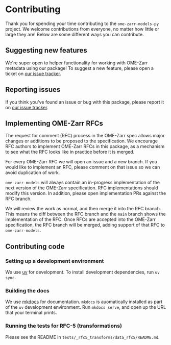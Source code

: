 # Contributing

Thank you for spending your time contributing to the `ome-zarr-models-py` project.
We welcome contributions from everyone, no matter how little or large they are!
Below are some different ways you can contribute.

## Suggesting new features

We're super open to helper functionality for working with OME-Zarr metadata using our package!
To suggest a new feature, please open a ticket on [our issue tracker](https://github.com/ome-zarr-models/ome-zarr-models-py).

## Reporting issues

If you think you've found an issue or bug with this package, please report it on [our issue tracker](https://github.com/ome-zarr-models/ome-zarr-models-py).

## Implementing OME-Zarr RFCs

The request for comment (RFC) process in the OME-Zarr spec allows major changes or additions to be proposed to the specification.
We encourage RFC authors to implement OME-Zarr RFCs in this package, as a mechanism to see what the RFC looks like in practice before it is merged.

For every OME-Zarr RFC we will open an issue and a new branch.
If you would like to implement an RFC, please comment on that issue so we can avoid duplication of work.

`ome-zarr-models` will always contain an in-progress implementation of the next version of the OME-Zarr specification.
RFC implementations should modify this version.
In addition, please open implementation PRs against the RFC branch.

We will review the work as normal, and then merge it into the RFC branch.
This means the diff between the RFC branch and the `main` branch shows the implementation of the RFC.
Once RFCs are accepted into the OME-Zarr specification, the RFC branch will be merged, adding support of that RFC to `ome-zarr-models`.

## Contributing code

### Setting up a development environment

We use [uv](https://docs.astral.sh/uv/) for development.
To install development dependencies, run `uv sync`.

### Building the docs

We use [mkdocs](https://www.mkdocs.org/) for documentation.
`mkdocs` is auomatically installed as part of the `uv` development environment.
Run `mkdocs serve`, and open up the URL that your terminal prints.

### Running the tests for RFC-5 (transformations)

Please see the README in `tests/_rfc5_transforms/data_rfc5/README.md`.

